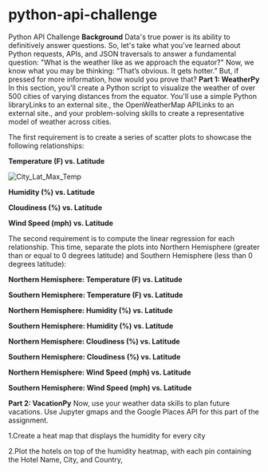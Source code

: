 # python-api-challenge
Python API Challenge
**Background**
Data's true power is its ability to definitively answer questions. So, let's take what you've learned about Python requests, APIs, and JSON traversals to answer a fundamental question: "What is the weather like as we approach the equator?"
Now, we know what you may be thinking: “That’s obvious. It gets hotter.” But, if pressed for more information, how would you prove that?
**Part 1: WeatherPy**
In this section, you'll create a Python script to visualize the weather of over 500 cities of varying distances from the equator. You'll use a simple Python libraryLinks to an external site., the OpenWeatherMap APILinks to an external site., and your problem-solving skills to create a representative model of weather across cities.

The first requirement is to create a series of scatter plots to showcase the following relationships:

**Temperature (F) vs. Latitude**

![City_Lat_Max_Temp](https://user-images.githubusercontent.com/112193116/197406197-b9fb8f67-1ac6-4d7f-9723-f363d0558009.png)

**Humidity (%) vs. Latitude**

**Cloudiness (%) vs. Latitude**

**Wind Speed (mph) vs. Latitude**

The second requirement is to compute the linear regression for each relationship. This time, separate the plots into Northern Hemisphere (greater than or equal to 0 degrees latitude) and Southern Hemisphere (less than 0 degrees latitude):

**Northern Hemisphere: Temperature (F) vs. Latitude**

**Southern Hemisphere: Temperature (F) vs. Latitude**

**Northern Hemisphere: Humidity (%) vs. Latitude**

**Southern Hemisphere: Humidity (%) vs. Latitude**

**Northern Hemisphere: Cloudiness (%) vs. Latitude**

**Southern Hemisphere: Cloudiness (%) vs. Latitude**

**Northern Hemisphere: Wind Speed (mph) vs. Latitude**

**Southern Hemisphere: Wind Speed (mph) vs. Latitude**


**Part 2: VacationPy**
Now, use your weather data skills to plan future vacations. Use Jupyter gmaps and the Google Places API for this part of the assignment.

1.Create a heat map that displays the humidity for every city

2.Plot the hotels on top of the humidity heatmap, with each pin containing the Hotel Name, City, and Country,
